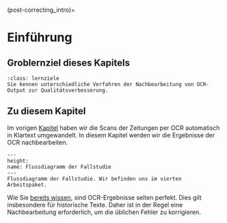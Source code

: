 (post-correcting_intro)=
# Einführung
## Groblernziel dieses Kapitels
```{admonition} Lernziele
:class: lernziele
Sie kennen unterschiedliche Verfahren der Nachbearbeitung von OCR-Output zur Qualitätsverbesserung.
```

## Zu diesem Kapitel
Im vorigen [Kapitel](ocr) haben wir die Scans der Zeitungen per OCR automatisch in Klartext umgewandelt. In diesem Kapitel werden wir die Ergebnisse der OCR nachbearbeiten. 

```{figure} ../book_images/flow-chart_ocr-postprocessing.jpeg
---
height:
name: Flussdiagramm der Fallstudie
---
Flussdiagramm der Fallstudie. Wir befinden uns im vierten Arbeitspaket.
```

Wie Sie [bereits wissen](../data-input/FS_1_MVP_OCR_Quality), sind OCR-Ergebnisse selten perfekt. Dies gilt insbesondere für historische Texte. Daher ist in der Regel eine Nachbearbeitung erforderlich, um die üblichen Fehler zu korrigieren.
